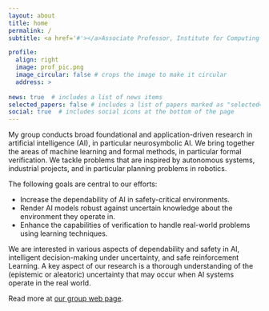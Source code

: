 ```yaml
---
layout: about
title: home
permalink: /
subtitle: <a href='#'></a>Associate Professor, Institute for Computing and Information Sciences, Radboud University Nijmegen.

profile:
  align: right
  image: prof_pic.png
  image_circular: false # crops the image to make it circular
  address: >
    
news: true  # includes a list of news items
selected_papers: false # includes a list of papers marked as "selected={true}"
social: true  # includes social icons at the bottom of the page
---
```

My group conducts broad foundational and application-driven research in artificial intelligence (AI), in particular neurosymbolic AI. We bring together the areas of machine learning and formal methods, in particular formal verification. We tackle problems that are inspired by autonomous systems, industrial projects, and in particular planning problems in robotics. 

The following goals are central to our efforts:

* Increase the dependability of AI in safety-critical environments.
* Render AI models robust against uncertain knowledge about the environment they operate in.
* Enhance the capabilities of verification to handle real-world problems using learning techniques.

We are interested in various aspects of dependability and safety in AI, intelligent decision-making under uncertainty, and safe reinforcement Learning. A key aspect of our research is a thorough understanding of the (epistemic or aleatoric) uncertainty that may occur when AI systems operate in the real world.

Read more at <a href="https://lava-lab.org/" target="_blank">our group web page</a>. 



 